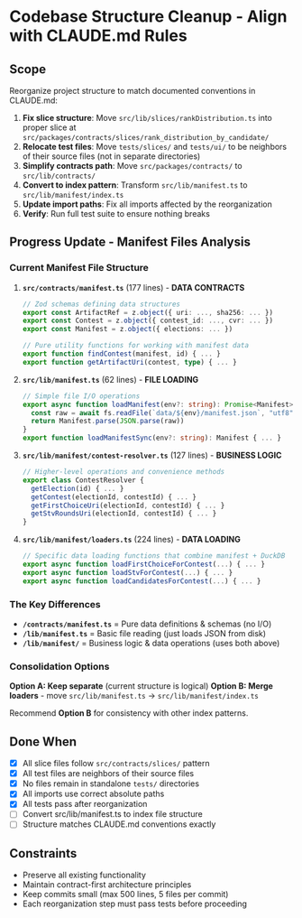# Codebase Structure Cleanup - Align with CLAUDE.md Rules

## Scope
Reorganize project structure to match documented conventions in CLAUDE.md:

1. **Fix slice structure**: Move `src/lib/slices/rankDistribution.ts` into proper slice at `src/packages/contracts/slices/rank_distribution_by_candidate/`
2. **Relocate test files**: Move `tests/slices/` and `tests/ui/` to be neighbors of their source files (not in separate directories)  
3. **Simplify contracts path**: Move `src/packages/contracts/` to `src/lib/contracts/`
4. **Convert to index pattern**: Transform `src/lib/manifest.ts` to `src/lib/manifest/index.ts`
5. **Update import paths**: Fix all imports affected by the reorganization
6. **Verify**: Run full test suite to ensure nothing breaks

## Progress Update - Manifest Files Analysis

### Current Manifest File Structure

1. **`src/contracts/manifest.ts`** (177 lines) - **DATA CONTRACTS**
   ```typescript
   // Zod schemas defining data structures
   export const ArtifactRef = z.object({ uri: ..., sha256: ... })
   export const Contest = z.object({ contest_id: ..., cvr: ... })
   export const Manifest = z.object({ elections: ... })
   
   // Pure utility functions for working with manifest data
   export function findContest(manifest, id) { ... }
   export function getArtifactUri(contest, type) { ... }
   ```

2. **`src/lib/manifest.ts`** (62 lines) - **FILE LOADING**
   ```typescript
   // Simple file I/O operations
   export async function loadManifest(env?: string): Promise<Manifest> {
     const raw = await fs.readFile(`data/${env}/manifest.json`, "utf8")
     return Manifest.parse(JSON.parse(raw))
   }
   export function loadManifestSync(env?: string): Manifest { ... }
   ```

3. **`src/lib/manifest/contest-resolver.ts`** (127 lines) - **BUSINESS LOGIC**
   ```typescript
   // Higher-level operations and convenience methods
   export class ContestResolver {
     getElection(id) { ... }
     getContest(electionId, contestId) { ... }
     getFirstChoiceUri(electionId, contestId) { ... }
     getStvRoundsUri(electionId, contestId) { ... }
   }
   ```

4. **`src/lib/manifest/loaders.ts`** (224 lines) - **DATA LOADING**
   ```typescript
   // Specific data loading functions that combine manifest + DuckDB
   export async function loadFirstChoiceForContest(...) { ... }
   export async function loadStvForContest(...) { ... }
   export async function loadCandidatesForContest(...) { ... }
   ```

### The Key Differences
- **`/contracts/manifest.ts`** = Pure data definitions & schemas (no I/O)
- **`/lib/manifest.ts`** = Basic file reading (just loads JSON from disk)  
- **`/lib/manifest/`** = Business logic & data operations (uses both above)

### Consolidation Options
**Option A: Keep separate** (current structure is logical)
**Option B: Merge loaders** - move `src/lib/manifest.ts` → `src/lib/manifest/index.ts`

Recommend **Option B** for consistency with other index patterns.

## Done When
- [x] All slice files follow `src/contracts/slices/` pattern  
- [x] All test files are neighbors of their source files
- [x] No files remain in standalone `tests/` directories
- [x] All imports use correct absolute paths
- [x] All tests pass after reorganization
- [ ] Convert src/lib/manifest.ts to index file structure
- [ ] Structure matches CLAUDE.md conventions exactly

## Constraints
- Preserve all existing functionality
- Maintain contract-first architecture principles
- Keep commits small (max 500 lines, 5 files per commit)
- Each reorganization step must pass tests before proceeding